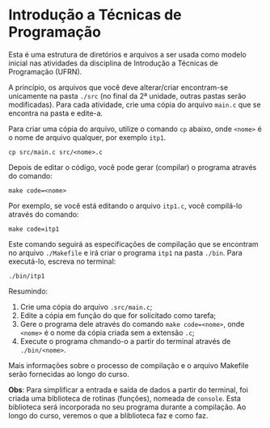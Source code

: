 # Introdução a Técnicas de Programação

Esta é uma estrutura de diretórios e arquivos a ser usada como modelo inicial nas atividades da disciplina de Introdução a Técnicas de Programação (UFRN).

A princípio, os arquivos que você deve alterar/criar encontram-se unicamente na pasta `./src` (no final da 2ª unidade, outras pastas serão modificadas). Para cada atividade, crie uma cópia do arquivo `main.c` que se encontra na pasta e edite-a.

Para criar uma cópia do arquivo, utilize o comando `cp` abaixo, onde `<nome>` é o nome de arquivo qualquer, por exemplo `itp1`.
```
cp src/main.c src/<nome>.c
```

Depois de editar o código, você pode gerar (compilar) o programa através do comando:
```
make code=<nome>
```

Por exemplo, se você está editando o arquivo `itp1.c`, você compilá-lo através do comando:
```
make code=itp1
```

Este comando seguirá as especificações de compilação que se encontram no arquivo `./Makefile` e irá criar o programa `itp1` na pasta `./bin`. Para executá-lo, escreva no terminal:
```
./bin/itp1
```

Resumindo:
1) Crie uma cópia do arquivo `.src/main.c`;
1) Edite a cópia em função do que for solicitado como tarefa;
1) Gere o programa dele através do comando `make code=<nome>`, onde `<nome>` é o nome da cópia criada sem a extensão `.c`;
1) Execute o programa chmando-o a partir do terminal através de `./bin/<nome>`.

Mais informações sobre o processo de compilação e o arquivo Makefile serão fornecidas ao longo do curso.

**Obs**: Para simplificar a entrada e saída de dados a partir do terminal, foi criada uma biblioteca de rotinas (funções), nomeada de `console`. Esta biblioteca será incorporada no seu programa durante a compilação. Ao longo do curso, veremos o que a bliblioteca faz e como faz.
